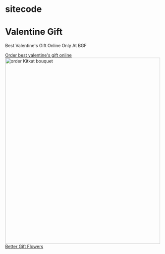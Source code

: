 # sitecode
<!DOCTYPE html>
<html lang="en">
<head>
  <title>Title of the document</title>
   <meta charset="UTF-8">
  <meta name="description" content="finding Gifts For Valentines Day is very simple, just search the website and you'll find the best solution for gifts for every occasion online">
  <meta name="keywords" content="valentine gift online with BGF, send valentine's gift online with BGF, online valentine gift at BGF">
  <meta name="author" content="Abby D">
  <meta name="viewport" content="width=device-width, initial-scale=1.0">
</head>
<body>

<h1>Valentine Gift</h1>
<p>Best Valentine's Gift Online Only At BGF</p>
<a href="https://www.bettergiftflowers.com/flowers-for-valentines-day/">Order best valentine's gift online</a>

<img src="https://www.bettergiftflowers.com/wp-content/uploads/2017/09/kitkat-bouquet.jpg" alt="order Kitkat bouquet" width="500" height="600">
<a href="https://www.bettergiftflowers.com/">Better Gift Flowers</a>
</body>
</html>
